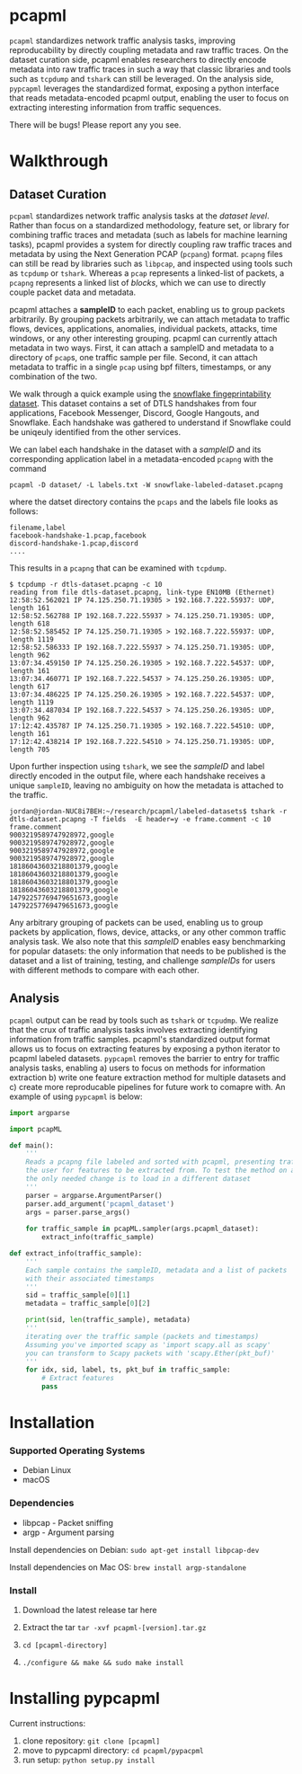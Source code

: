 # pcapml

`pcapml` standardizes network traffic analysis tasks, improving reproducability by directly coupling metadata and raw traffic traces. On the dataset curation side, pcapml enables researchers to directly encode metadata into raw traffic traces in such a way that classic libraries and tools such as `tcpdump` and `tshark` can still be leveraged. On the analysis side, `pypcapml` leverages the standardized format, exposing a python interface that reads metadata-encoded pcapml output, enabling the user to focus on extracting interesting information from traffic sequences. 

There will be bugs! Please report any you see.

# Walkthrough

## Dataset Curation

`pcpaml` standardizes network traffic analysis tasks at the _dataset level_. Rather than focus on a standardized methodology, feature set, or library for combining traffic traces and metadata (such as labels for machine learning tasks), pcapml provides a system for directly coupling raw traffic traces and metadata by using the Next Generation PCAP (`pcpang`) format. `pcapng` files can still be read by libraries such as `libpcap`, and inspected using tools such as `tcpdump` or `tshark`. Whereas a `pcap` represents a linked-list of packets, a `pcapng` represents a linked list of _blocks_, which we can use to directly couple packet data and metadata. 

pcapml attaches a **sampleID** to each packet, enabling us to group packets arbitrarily. By grouping packets arbitrarily, we can attach metadata to traffic flows, devices, applications, anomalies, individual packets, attacks, time windows, or any other interesting grouping. pcapml can currently attach metadata in two ways. First, it can attach a sampleID and metadata to a directory of `pcap`s, one traffic sample per file. Second, it can attach metadata to traffic in a single `pcap` using bpf filters, timestamps, or any combination of the two. 

We walk through a quick example using the [snowflake fingeprintability dataset](https://github.com/kyle-macmillan/snowflake_fingerprintability). This dataset contains a set of DTLS handshakes from four applications, Facebook Messenger, Discord, Google Hangouts, and Snowflake. Each handshake was gathered to understand if Snowflake could be uniqeuly identified from the other services. 

We can label each handshake in the dataset with a _sampleID_ and its corresponding application label in a metadata-encoded `pcapng` with the command

`pcapml -D dataset/ -L labels.txt -W snowflake-labeled-dataset.pcapng`

where the datset directory contains the `pcaps` and the labels file looks as follows:

```
filename,label
facebook-handshake-1.pcap,facebook
discord-handshake-1.pcap,discord
....
```

This results in a `pcapng` that can be examined with `tcpdump`.

```
$ tcpdump -r dtls-dataset.pcapng -c 10
reading from file dtls-dataset.pcapng, link-type EN10MB (Ethernet)
12:58:52.562021 IP 74.125.250.71.19305 > 192.168.7.222.55937: UDP, length 161
12:58:52.562788 IP 192.168.7.222.55937 > 74.125.250.71.19305: UDP, length 618
12:58:52.585452 IP 74.125.250.71.19305 > 192.168.7.222.55937: UDP, length 1119
12:58:52.586333 IP 192.168.7.222.55937 > 74.125.250.71.19305: UDP, length 962
13:07:34.459150 IP 74.125.250.26.19305 > 192.168.7.222.54537: UDP, length 161
13:07:34.460771 IP 192.168.7.222.54537 > 74.125.250.26.19305: UDP, length 617
13:07:34.486225 IP 74.125.250.26.19305 > 192.168.7.222.54537: UDP, length 1119
13:07:34.487034 IP 192.168.7.222.54537 > 74.125.250.26.19305: UDP, length 962
17:12:42.435787 IP 74.125.250.71.19305 > 192.168.7.222.54510: UDP, length 161
17:12:42.438214 IP 192.168.7.222.54510 > 74.125.250.71.19305: UDP, length 705
```

Upon further inspection using `tshark`, we see the _sampleID_ and label directly encoded in the output file, where each handshake receives a unique `sampleID`, leaving no ambiguity on how the metadata is attached to the traffic.

```
jordan@jordan-NUC8i7BEH:~/research/pcapml/labeled-datasets$ tshark -r dtls-dataset.pcapng -T fields  -E header=y -e frame.comment -c 10
frame.comment
9003219589747928972,google
9003219589747928972,google
9003219589747928972,google
9003219589747928972,google
18186043603218801379,google
18186043603218801379,google
18186043603218801379,google
18186043603218801379,google
14792257769479651673,google
14792257769479651673,google
```

Any arbitrary grouping of packets can be used, enabling us to group packets by application, flows, device, attacks, or any other common traffic analysis task. We also note that this _sampleID_ enables easy benchmarking for popular datasets: the only information that needs to be published is the dataset and a list of training, testing, and challenge _sampleIDs_ for users with different methods to compare with each other.

## Analysis

`pcapml` output can be read by tools such as `tshark` or `tcpudmp`. We realize that the crux of traffic analysis tasks involves extracting identifying information from traffic samples. pcapml's standardized output format allows us to focus on extracting features by exposing a python iterator to pcapml labeled datasets. `pypcapml` removes the barrier to entry for traffic analysis tasks, enabling a) users to focus on methods for information extraction b) write one feature extraction method for multiple datasets and c) create more reproducable pipelines for future work to comapre with. An example of using `pypcapml` is below:

```python
import argparse

import pcapML

def main():
    '''
    Reads a pcapng file labeled and sorted with pcapml, presenting traffic samples to 
    the user for features to be extracted from. To test the method on a new dataset
    the only needed change is to load in a different dataset
    '''
    parser = argparse.ArgumentParser()
    parser.add_argument('pcapml_dataset')
    args = parser.parse_args()
    
    for traffic_sample in pcapML.sampler(args.pcapml_dataset):
        extract_info(traffic_sample)

def extract_info(traffic_sample):
    '''
    Each sample contains the sampleID, metadata and a list of packets 
    with their associated timestamps
    '''
    sid = traffic_sample[0][1]
    metadata = traffic_sample[0][2]

    print(sid, len(traffic_sample), metadata)
    '''
    iterating over the traffic sample (packets and timestamps)
    Assuming you've imported scapy as 'import scapy.all as scapy'
    you can transform to Scapy packets with 'scapy.Ether(pkt_buf)'
    '''
    for idx, sid, label, ts, pkt_buf in traffic_sample:
        # Extract features
        pass
```

# Installation

### Supported Operating Systems

* Debian Linux
* macOS

### Dependencies

* libpcap - Packet sniffing
* argp - Argument parsing

Install dependencies on Debian: `sudo apt-get install libpcap-dev`

Install dependencies on Mac OS: `brew install argp-standalone`

### Install

1. Download the latest release tar here

2. Extract the tar `tar -xvf pcapml-[version].tar.gz`

3. `cd [pcapml-directory]`

4. `./configure && make && sudo make install`


# Installing pypcapml

Current instructions:

1. clone repository: `git clone [pcapml]`
2. move to pypcapml directory: `cd pcapml/pypacpml`
3. run setup: `python setup.py install`
